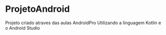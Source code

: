 # ProjetoAndroid 
Projeto criado atraves das aulas AndroidPro
Utilizando a linguagem Kotlin e o Android Studio
